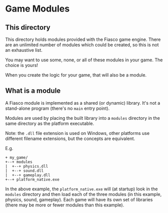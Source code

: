 # Game Modules

## This directory

This directory holds modules provided with the Fiasco game engine. There are an
unlimited number of modules which could be created, so this is not an exhaustive
list.

You may want to use some, none, or all of these modules in your game. The choice
is yours!

When you create the logic for your game, that will also be a module.

## What is a module

A Fiasco module is implemented as a shared (or dynamic) library. It's not a
stand-alone program (there's no `main` entry point).

Modules are used by placing the built library into a `modules` directory in the
same directory as the platform executable.

Note: the `.dll` file extension is used on Windows, other platforms use
different filename extensions, but the concepts are equivalent.

E.g.
```
+ my_game/
+--+ modules
|  +--+ physics.dll
|  +--+ sound.dll
|  +--+ gameplay.dll
+--+ platform_native.exe
```

In the above example, the `platform_native.exe` will (at startup) look in the
`modules` directory and then load each of the three modules (in this example,
physics, sound, gameplay). Each game will have its own set of libraries (there
may be more or fewer modules than this example).
